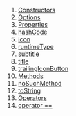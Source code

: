1.  [Constructors](models_options_options/Options-class.html#constructors)
2.  [Options](models_options_options/Options/Options.html)
3.  [Properties](models_options_options/Options-class.html#instance-properties)
4.  [hashCode](https://api.flutter.dev/flutter/dart-core/Object/hashCode.html)
5.  [icon](models_options_options/Options/icon.html)
6.  [runtimeType](https://api.flutter.dev/flutter/dart-core/Object/runtimeType.html)
7.  [subtitle](models_options_options/Options/subtitle.html)
8.  [title](models_options_options/Options/title.html)
9.  [trailingIconButton](models_options_options/Options/trailingIconButton.html)
10. [Methods](models_options_options/Options-class.html#instance-methods)
11. [noSuchMethod](https://api.flutter.dev/flutter/dart-core/Object/noSuchMethod.html)
12. [toString](https://api.flutter.dev/flutter/dart-core/Object/toString.html)
13. [Operators](models_options_options/Options-class.html#operators)
14. [operator
    ==](https://api.flutter.dev/flutter/dart-core/Object/operator_equals.html)
